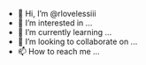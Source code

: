 - 👋 Hi, I’m @rlovelessiii
- 👀 I’m interested in ...
- 🌱 I’m currently learning ...
- 💞️ I’m looking to collaborate on ...
- 📫 How to reach me ...

<!---
rlovelessiii/rlovelessiii is a ✨ special ✨ repository because its `README.md` (this file) appears on your GitHub profile.
You can click the Preview link to take a look at your changes.
--->
